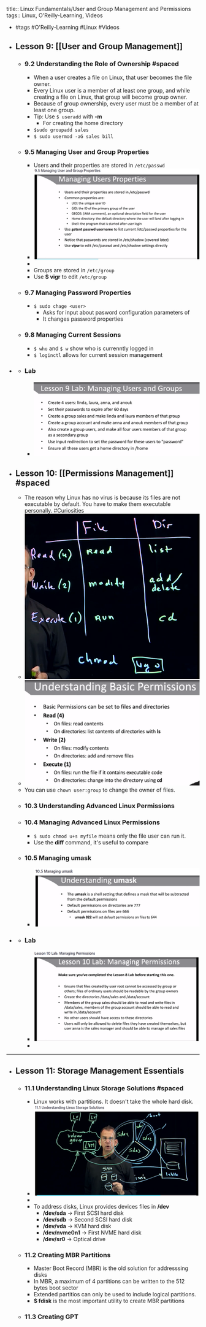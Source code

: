 title:: Linux Fundamentals/User and Group Management and Permissions
tags:: Linux, O'Reilly-Learning, Videos

- #tags #O'Reilly-Learning #Linux #Videos
- ## Lesson 9: [[User and Group Management]]
	- ### 9.2 Understanding the Role of Ownership #spaced
		- When a user creates a file on Linux, that user becomes the file owner.
		- Every Linux user is a member of at least one group, and while creating a file on Linux, that group will become group owner.
		- Because of group ownership, every user must be a member of at least one group.
		- Tip: Use `$ useradd` with **-m**
			- For creating the home directory
		- `$sudo groupadd sales`
		- `$ sudo usermod -aG sales bill`
	- ### 9.5 Managing User and Group Properties
		- Users and their properties are stored in `/etc/passwd`
		- ![image.png](../assets/image_1660725345251_0.png)
		-
		- Groups are stored in `/etc/group`
		- Use **$ vigr** to edit `/etc/group`
	- ### 9.7 Managing Password Properties
		- `$ sudo chage <user>`
			- Asks for input about pasword configuration parameters of <user>
			- It changes password properties
	- ### 9.8 Managing Current Sessions
		- `$ who` and `$ w` show who is currenntly logged in
		- `$ loginctl` allows for current session management
-
	- ### Lab
		- ![image.png](../assets/image_1660727964073_0.png)
- ## Lesson 10: [[Permissions Management]] #spaced
	- The reason why Linux has no virus is because its files are not executable by default. You have to make them executable personally. #Curiosities
	- ![image.png](../assets/image_1660728332725_0.png)
	- ![image.png](../assets/image_1660728433213_0.png)
	- You can use `chown user:group` to change the owner of files.
	- ### 10.3 Understanding Advanced Linux Permissions
	- ### 10.4 Managing Advanced Linux Permissions
		- `$ sudo chmod u+s myfile` means only the file user can run it.
		- Use the **diff** command, it's useful to compare
	- ### 10.5 Managing umask
		- ![image.png](../assets/image_1660729682125_0.png)
-
	- ### Lab
		- ![image.png](../assets/image_1660730151418_0.png)
		-
- ---
- ## Lesson 11: Storage Management Essentials
	- ### 11.1 Understanding Linux Storage Solutions #spaced
		- Linux works with partitions. It doesn't take the whole hard disk.
		- ![image.png](../assets/image_1660730475334_0.png)
		-
		- To address disks, Linux provides devices files in **/dev**
			- **/dev/sda** -> First SCSI hard disk
			- **/dev/sdb** -> Second SCSI hard disk
			- **/dev/vda** -> KVM hard disk
			- **/dev/nvme0n1** -> First NVME hard disk
			- **/dev/sr0** -> Optical drive
	- ### 11.2 Creating MBR Partitions
		- Master Boot Record (MBR) is the old solution for addresssing disks
		- In MBR, a maximum of 4 partitions can be written to the 512 bytes boot sector
		- Extended partitios can only be used to include logical partitions.
		- **$ fdisk** is the most important utility to create MBR partitions
	- ### 11.3 Creating GPT